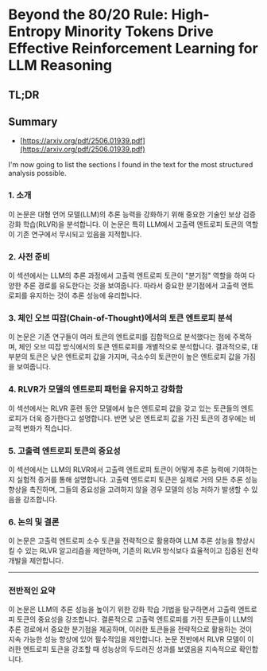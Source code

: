 # Beyond the 80/20 Rule: High-Entropy Minority Tokens Drive Effective Reinforcement Learning for LLM Reasoning
## TL;DR
## Summary
- [https://arxiv.org/pdf/2506.01939.pdf](https://arxiv.org/pdf/2506.01939.pdf)

I'm now going to list the sections I found in the text for the most structured analysis possible. 

### 1. 소개
이 논문은 대형 언어 모델(LLM)의 추론 능력을 강화하기 위해 중요한 기술인 보상 검증 강화 학습(RLVR)을 분석합니다. 이 논문은 특히 LLM에서 고출력 엔트로피 토큰의 역할이 기존 연구에서 무시되고 있음을 지적합니다.

### 2. 사전 준비
이 섹션에서는 LLM의 추론 과정에서 고출력 엔트로피 토큰이 "분기점" 역할을 하여 다양한 추론 경로를 유도한다는 것을 보여줍니다. 따라서 중요한 분기점에서 고출력 엔트로피를 유지하는 것이 추론 성능에 유리합니다.

### 3. 체인 오브 띠잡(Chain-of-Thought)에서의 토큰 엔트로피 분석
이 논문은 기존 연구들이 여러 토큰의 엔트로피를 집합적으로 분석했다는 점에 주목하며, 체인 오브 띠잡 방식에서의 토큰 엔트로피를 개별적으로 분석합니다. 결과적으로, 대부분의 토큰은 낮은 엔트로피 값을 가지며, 극소수의 토큰만이 높은 엔트로피 값을 가짐을 보여줍니다.

### 4. RLVR가 모델의 엔트로피 패턴을 유지하고 강화함
이 섹션에서는 RLVR 훈련 동안 모델에서 높은 엔트로피 값을 갖고 있는 토큰들의 엔트로피가 더욱 증가한다고 설명합니다. 반면 낮은 엔트로피 값을 가진 토큰의 경우에는 비교적 변화가 적습니다.

### 5. 고출력 엔트로피 토큰의 중요성
이 섹션에서는 LLM의 RLVR에서 고출력 엔트로피 토큰이 어떻게 추론 능력에 기여하는지 실험적 증거를 통해 설명합니다. 고출력 엔트로피 토큰은 실제로 거의 모든 추론 성능 향상을 촉진하며, 그들의 중요성을 고려하지 않을 경우 모델의 성능 저하가 발생할 수 있음을 강조합니다.

### 6. 논의 및 결론
이 논문은 고출력 엔트로피 소수 토큰을 전략적으로 활용하여 LLM 추론 성능을 향상시킬 수 있는 RLVR 알고리즘을 제안하며, 기존의 RLVR 방식보다 효율적이고 집중된 전략 개발을 제안합니다.

---

### 전반적인 요약
이 논문은 LLM의 추론 성능을 높이기 위한 강화 학습 기법을 탐구하면서 고출력 엔트로피 토큰의 중요성을 강조합니다. 결론적으로 고출력 엔트로피를 가진 토큰들이 LLM의 추론 경로에서 중요한 분기점을 제공하며, 이러한 토큰들을 전략적으로 활용하는 것이 지속 가능한 성능 향상에 있어 필수적임을 제안합니다. 논문 전반에서 RLVR 모델이 이러한 엔트로피 토큰을 강조할 때 성능상의 두드러진 성과를 보였음을 지속적으로 확인합니다.